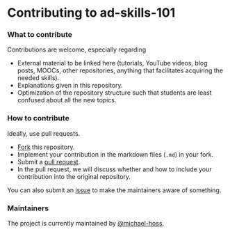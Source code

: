 # Contributing to ad-skills-101

### What to contribute

Contributions are welcome, especially regarding
- External material to be linked here (tutorials, YouTube videos, blog posts, MOOCs, other repositories, anything that facilitates acquiring the needed skills).
- Explanations given in this repository.
- Optimization of the repository structure such that students are least confused about all the new topics.


### How to contribute

Ideally, use pull requests.
- [Fork](https://docs.github.com/en/github/getting-started-with-github/fork-a-repo) this repository.
- Implement your contribution in the markdown files (`.md`) in your fork.
- Submit a [pull request](https://docs.github.com/en/github/collaborating-with-issues-and-pull-requests/creating-a-pull-request). 
- In the pull request, we will discuss whether and how to include your contribution into the original repository.

You can also submit an [issue](https://github.com/michael-hoss/ad-skills-101/issues) to make the maintainers aware of something.


### Maintainers

The project is currently maintained by [@michael-hoss](https://github.com/michael-hoss).





